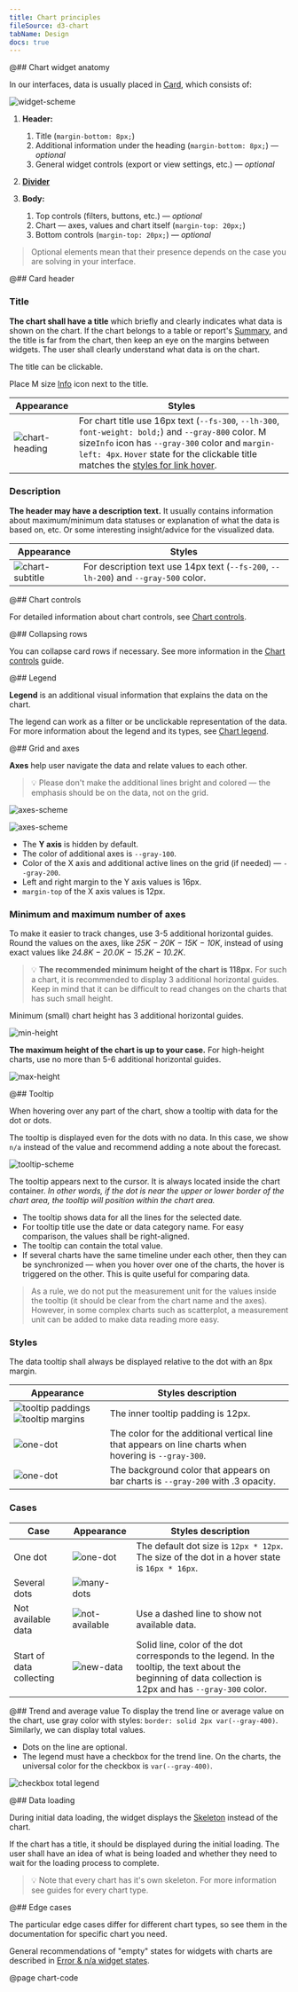 ```yaml
---
title: Chart principles
fileSource: d3-chart
tabName: Design
docs: true
---
```


@## Chart widget anatomy

In our interfaces, data is usually placed in [Card](/components/card/), which consists of:

![widget-scheme](static/widget-paddings.png)

1. **Header:**

   1. Title (`margin-bottom: 8px;`)
   2. Additional information under the heading (`margin-bottom: 8px;`) — _optional_
   3. General widget controls (export or view settings, etc.) — _optional_

2. **[Divider](/components/divider/)**

3. **Body:**

   1. Top controls (filters, buttons, etc.) — _optional_
   2. Chart — axes, values and chart itself (`margin-top: 20px;`)
   3. Bottom controls (`margin-top: 20px;`) — _optional_

> Optional elements mean that their presence depends on the case you are solving in your interface.

@## Card header

### Title

**The chart shall have a title** which briefly and clearly indicates what data is shown on the chart. If the chart belongs to a table or report's [Summary](/patterns/summary/), and the title is far from the chart, then keep an eye on the margins between widgets. The user shall clearly understand what data is on the chart.

The title can be clickable.

Place M size [Info](/style/icon/) icon next to the title.

| Appearance                           | Styles                                                                                                                                                                                                                                                              |
| ------------------------------------ | ------------------------------------------------------------------------------------------------------------------------------------------------------------------------------------------------------------------------------------------------------------------- |
| ![chart-heading](static/heading.png) | For chart title use 16px text (`--fs-300`, `--lh-300`, `font-weight: bold;`) and `--gray-800` color. M size`Info` icon has `--gray-300` color and `margin-left: 4px`. `Hover` state for the clickable title matches the [styles for link hover](/components/link/). |

### Description

**The header may have a description text.** It usually contains information about maximum/minimum data statuses or explanation of what the data is based on, etc. Or some interesting insight/advice for the visualized data.

| Appearance                             | Styles                                                                              |
| -------------------------------------- | ----------------------------------------------------------------------------------- |
| ![chart-subtitle](static/subtitle.png) | For description text use 14px text (`--fs-200`, `--lh-200`) and `--gray-500` color. |

@## Chart controls

For detailed information about chart controls, see [Chart controls](/data-display/chart-controls/).

@## Collapsing rows

You can collapse card rows if necessary. See more information in the [Chart controls](/data-display/chart-controls/#adbaac) guide.

@## Legend

**Legend** is an additional visual information that explains the data on the chart.

The legend can work as a filter or be unclickable representation of the data. For more information about the legend and its types, see [Chart legend](/data-display/chart-legend/).

@## Grid and axes

**Axes** help user navigate the data and relate values to each other.

> 💡 Please don't make the additional lines bright and colored — the emphasis should be on the data, not on the grid.

![axes-scheme](static/axes-scheme.png)

![axes-scheme](static/axes-scheme2.png)

- The **Y axis** is hidden by default.
- The color of additional axes is `--gray-100`.
- Color of the X axis and additional active lines on the grid (if needed) — `--gray-200`.
- Left and right margin to the Y axis values is 16px.
- `margin-top` of the X axis values is 12px.

### Minimum and maximum number of axes

To make it easier to track changes, use 3-5 additional horizontal guides. Round the values on the axes, like _25K − 20K − 15K − 10K_, instead of using exact values like _24.8K − 20.0K − 15.2K − 10.2K_.

> 💡 **The recommended minimum height of the chart is 118px.** For such a chart, it is recommended to display 3 additional horizontal guides. Keep in mind that it can be difficult to read changes on the charts that has such small height.

Minimum (small) chart height has 3 additional horizontal guides.

![min-height](static/min-height.png)

**The maximum height of the chart is up to your case.** For high-height charts, use no more than 5-6 additional horizontal guides.

![max-height](static/max-height.png)

@## Tooltip

When hovering over any part of the chart, show a tooltip with data for the dot or dots.

The tooltip is displayed even for the dots with no data. In this case, we show `n/a` instead of the value and recommend adding a note about the forecast.

![tooltip-scheme](static/tooltip-scheme.png)

The tooltip appears next to the cursor. It is always located inside the chart container. _In other words, if the dot is near the upper or lower border of the chart area, the tooltip will position within the chart area._

- The tooltip shows data for all the lines for the selected date.
- For tooltip title use the date or data category name. For easy comparison, the values shall be right-aligned.
- The tooltip can contain the total value.
- If several charts have the same timeline under each other, then they can be synchronized — when you hover over one of the charts, the hover is triggered on the other. This is quite useful for comparing data.

> As a rule, we do not put the measurement unit for the values inside the tooltip (it should be clear from the chart name and the axes). However, in some complex charts such as scatterplot, a measurement unit can be added to make data reading more easy.

### Styles

The data tooltip shall always be displayed relative to the dot with an 8px margin.

| Appearance                                                                                      | Styles description                                                                                    |
| ----------------------------------------------------------------------------------------------- | ----------------------------------------------------------------------------------------------------- |
| ![tooltip paddings](static/tooltip-paddings.png) ![tooltip margins](static/tooltip-margins.png) | The inner tooltip padding is 12px.                                                                    |
| ![one-dot](static/tooltip-1.png)                                                                | The color for the additional vertical line that appears on line charts when hovering is `--gray-300`. |
| ![one-dot](static/tooltip-3.png)                                                                | The background color that appears on bar charts is `--gray-200` with .3 opacity.                      |

### Cases

| Case                     | Appearance                               | Styles description                                                                                                                                          |
| ------------------------ | ---------------------------------------- | ----------------------------------------------------------------------------------------------------------------------------------------------------------- |
| One dot                  | ![one-dot](static/tooltip-1.png)         | The default dot size is `12px * 12px`. The size of the dot in a hover state is `16px * 16px`.                                                               |
| Several dots             | ![many-dots](static/tooltip-2.png)       |
| Not available data       | ![not-available](static/partially.png)   | Use a dashed line to show not available data.                                                                                                               |
| Start of data collecting | ![new-data](static/new-data-tooltip.png) | Solid line, color of the dot corresponds to the legend. In the tooltip, the text about the beginning of data collection is 12px and has `--gray-300` color. |

@## Trend and average value
To display the trend line or average value on the chart, use gray color with styles: `border: solid 2px var(--gray-400)`. Similarly, we can display total values.

- Dots on the line are optional.
- The legend must have a checkbox for the trend line. On the charts, the universal color for the checkbox is `var(--gray-400)`.

![checkbox total legend](static/trend.png)

@## Data loading

During initial data loading, the widget displays the [Skeleton](/components/skeleton/) instead of the chart.

If the chart has a title, it should be displayed during the initial loading. The user shall have an idea of what is being loaded and whether they need to wait for the loading process to complete.

> 💡 Note that every chart has it's own skeleton. For more information see guides for every chart type.

@## Edge cases

The particular edge cases differ for different chart types, so see them in the documentation for specific chart you need.

General recommendations of "empty" states for widgets with charts are described in [Error & n/a widget states](/components/widget-empty/).

@page chart-code
